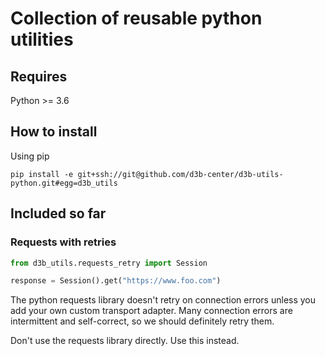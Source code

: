 # Collection of reusable python utilities

## Requires

Python >= 3.6

## How to install

Using pip

`pip install -e git+ssh://git@github.com/d3b-center/d3b-utils-python.git#egg=d3b_utils`

## Included so far

### Requests with retries

```Python
from d3b_utils.requests_retry import Session

response = Session().get("https://www.foo.com")
```

The python requests library doesn't retry on connection errors unless you add
your own custom transport adapter. Many connection errors are intermittent and
self-correct, so we should definitely retry them.

Don't use the requests library directly. Use this instead.
